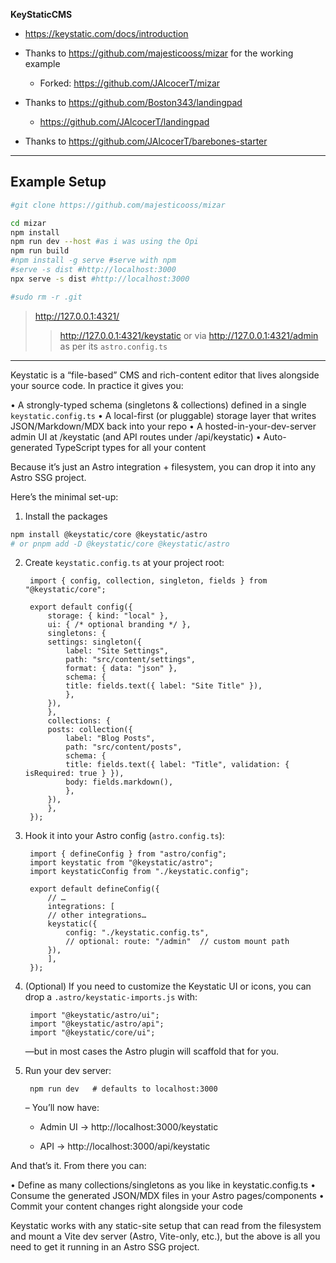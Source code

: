 **KeyStaticCMS**


* https://keystatic.com/docs/introduction

* Thanks to https://github.com/majesticooss/mizar for the working example
    * Forked: https://github.com/JAlcocerT/mizar

* Thanks to https://github.com/Boston343/landingpad
    * https://github.com/JAlcocerT/landingpad

* Thanks to https://github.com/JAlcocerT/barebones-starter


---

## Example Setup

```sh
#git clone https://github.com/majesticooss/mizar

cd mizar
npm install
npm run dev --host #as i was using the Opi
npm run build
#npm install -g serve #serve with npm
#serve -s dist #http://localhost:3000
npx serve -s dist #http://localhost:3000

#sudo rm -r .git
```

> http://127.0.0.1:4321/
> > http://127.0.0.1:4321/keystatic or via http://127.0.0.1:4321/admin as per its `astro.config.ts`

---

Keystatic is a “file-based” CMS and rich-content editor that lives alongside your source code.  In practice it gives you:

• A strongly-typed schema (singletons & collections) defined in a single `keystatic.config.ts`
• A local-first (or pluggable) storage layer that writes JSON/Markdown/MDX back into your repo
• A hosted-in-your-dev-server admin UI at /keystatic (and API routes under /api/keystatic)
• Auto-generated TypeScript types for all your content

Because it’s just an Astro integration + filesystem, you can drop it into any Astro SSG project.

Here’s the minimal set-up:

1. Install the packages

```sh
npm install @keystatic/core @keystatic/astro
# or pnpm add -D @keystatic/core @keystatic/astro
```
2. Create `keystatic.config.ts` at your project root:

        import { config, collection, singleton, fields } from "@keystatic/core";

        export default config({
            storage: { kind: "local" },
            ui: { /* optional branding */ },
            singletons: {
            settings: singleton({
                label: "Site Settings",
                path: "src/content/settings",
                format: { data: "json" },
                schema: {
                title: fields.text({ label: "Site Title" }),
                },
            }),
            },
            collections: {
            posts: collection({
                label: "Blog Posts",
                path: "src/content/posts",
                schema: {
                title: fields.text({ label: "Title", validation: { isRequired: true } }),
                body: fields.markdown(),
                },
            }),
            },
        });
3. Hook it into your Astro config (`astro.config.ts`):

        import { defineConfig } from "astro/config";
        import keystatic from "@keystatic/astro";
        import keystaticConfig from "./keystatic.config";

        export default defineConfig({
            // …
            integrations: [
            // other integrations…
            keystatic({
                config: "./keystatic.config.ts",
                // optional: route: "/admin"  // custom mount path
            }),
            ],
        });
4. (Optional) If you need to customize the Keystatic UI or icons, you can drop a `.astro/keystatic-imports.js` with:

        import "@keystatic/astro/ui";
        import "@keystatic/astro/api";
        import "@keystatic/core/ui";

    —but in most cases the Astro plugin will scaffold that for you.
5. Run your dev server:

        npm run dev   # defaults to localhost:3000

    – You’ll now have:


    * Admin UI → http://localhost:3000/keystatic

    * API        → http://localhost:3000/api/keystatic

And that’s it.  From there you can:

• Define as many collections/singletons as you like in keystatic.config.ts
• Consume the generated JSON/MDX files in your Astro pages/components
• Commit your content changes right alongside your code

Keystatic works with any static-site setup that can read from the filesystem and mount a Vite dev server (Astro, Vite-only, etc.), but the above is all you need to get it
running in an Astro SSG project.
